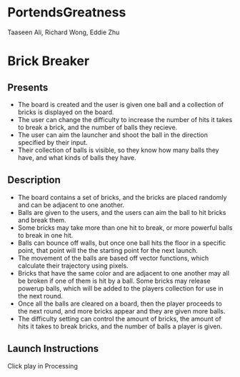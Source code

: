 # PortendsGreatness

Taaseen Ali, Richard Wong, Eddie Zhu

# Brick Breaker

## Presents

- The board is created and the user is given one ball and a collection of bricks is displayed on the board. 
- The user can change the difficulty to increase the number of hits it takes to break a brick, and the number of balls they recieve. 
- The user can aim the launcher and shoot the ball in the direction specified by their input. 
- Their collection of balls is visible, so they know how many balls they have, and what kinds of balls they have. 

## Description

- The board contains a set of bricks, and the bricks are placed randomly and can be adjacent to one another. 
- Balls are given to the users, and the users can aim the ball to hit bricks and break them. 
- Some bricks may take more than one hit to break, or more powerful balls to break in one hit. 
- Balls can bounce off walls, but once one ball hits the floor in a specific point, that point will the the starting point for the next launch. 
- The movement of the balls are based off vector functions, which calculate their trajectory using pixels. 
- Bricks that have the same color and are adjacent to one another may all be broken if one of them is hit by a ball. Some bricks may release powerup balls, which will be added to the players collection for use in the next round. 
- Once all the balls are cleared on a board, then the player proceeds to the next round, and more bricks appear and they are given more balls. 
- The difficulty setting can control the amount of bricks, the  amount of hits it takes to break bricks, and the number of balls a player is given. 

## Launch Instructions

Click play in Processing

